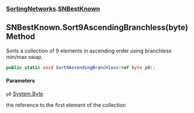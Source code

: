### [SortingNetworks](SortingNetworks.md 'SortingNetworks').[SNBestKnown](SortingNetworks.SNBestKnown.md 'SortingNetworks.SNBestKnown')

## SNBestKnown.Sort9AscendingBranchless(byte) Method

Sorts a collection of 9 elements in ascending order using branchless min/max swap.

```csharp
public static void Sort9AscendingBranchless(ref byte p0);
```
#### Parameters

<a name='SortingNetworks.SNBestKnown.Sort9AscendingBranchless(byte).p0'></a>

`p0` [System.Byte](https://docs.microsoft.com/en-us/dotnet/api/System.Byte 'System.Byte')

the reference to the first element of the collection